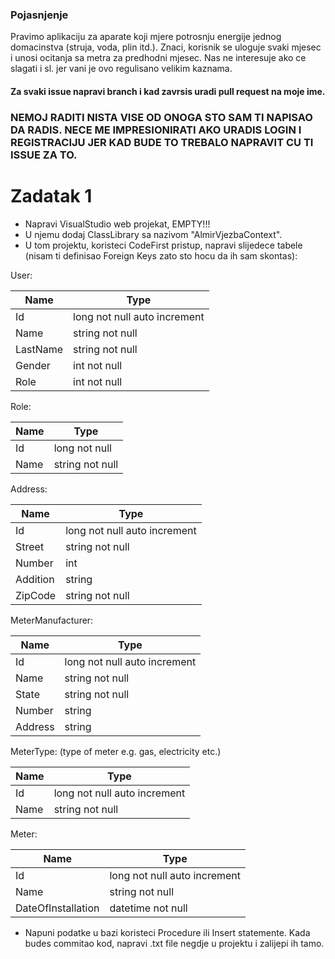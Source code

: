 ### Pojasnjenje

Pravimo aplikaciju za aparate koji mjere potrosnju energije jednog domacinstva (struja, voda, plin itd.). 
Znaci, korisnik se uloguje svaki mjesec i unosi ocitanja sa metra za predhodni mjesec. Nas ne interesuje ako ce slagati i sl. jer vani je ovo regulisano velikim kaznama.

#### Za svaki issue napravi branch i kad zavrsis uradi pull request na moje ime.
### NEMOJ RADITI NISTA VISE OD ONOGA STO SAM TI NAPISAO DA RADIS. NECE ME IMPRESIONIRATI AKO URADIS LOGIN I REGISTRACIJU JER KAD BUDE TO TREBALO NAPRAVIT CU TI ISSUE ZA TO.


# Zadatak 1


- Napravi VisualStudio web projekat, EMPTY!!!
- U njemu dodaj ClassLibrary sa nazivom "AlmirVjezbaContext".
- U tom projektu, koristeci CodeFirst pristup, napravi slijedece tabele (nisam ti definisao Foreign Keys zato sto hocu da ih sam skontas):


User:


| Name | Type |
| ------ | ------ |
| Id | long not null auto increment |
| Name | string not null |
| LastName | string not null |
| Gender | int not null |
| Role | int not null |


Role: 


| Name | Type |
| ------ | ------ |
| Id | long not null |
| Name | string not null |


Address: 


| Name | Type |
| ------ | ------ |
| Id | long not null auto increment |
| Street | string not null |
| Number | int |
| Addition | string |
| ZipCode | string not null |


MeterManufacturer: 


| Name | Type |
| ------ | ------ |
| Id | long not null auto increment |
| Name | string not null |
| State | string not null |
| Number | string |
| Address | string |



MeterType: (type of meter e.g. gas, electricity etc.)


| Name | Type |
| ------ | ------ |
| Id | long not null auto increment |
| Name | string not null |


Meter: 


| Name | Type |
| ------ | ------ |
| Id | long not null auto increment |
| Name | string not null |
| DateOfInstallation | datetime not null |




- Napuni podatke u bazi koristeci Procedure ili Insert statemente. Kada budes commitao kod, napravi .txt file negdje u projektu i zalijepi ih tamo.
